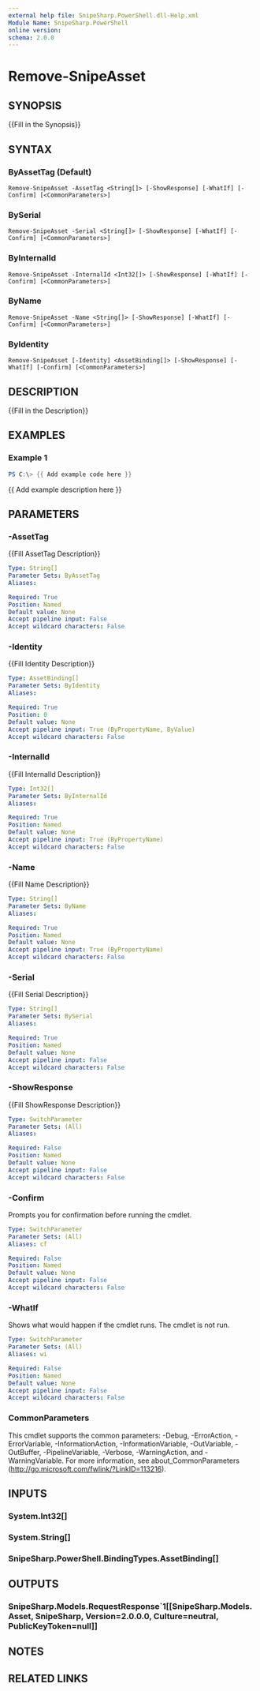 ```yaml
---
external help file: SnipeSharp.PowerShell.dll-Help.xml
Module Name: SnipeSharp.PowerShell
online version:
schema: 2.0.0
---
```


# Remove-SnipeAsset

## SYNOPSIS
{{Fill in the Synopsis}}

## SYNTAX

### ByAssetTag (Default)
```
Remove-SnipeAsset -AssetTag <String[]> [-ShowResponse] [-WhatIf] [-Confirm] [<CommonParameters>]
```

### BySerial
```
Remove-SnipeAsset -Serial <String[]> [-ShowResponse] [-WhatIf] [-Confirm] [<CommonParameters>]
```

### ByInternalId
```
Remove-SnipeAsset -InternalId <Int32[]> [-ShowResponse] [-WhatIf] [-Confirm] [<CommonParameters>]
```

### ByName
```
Remove-SnipeAsset -Name <String[]> [-ShowResponse] [-WhatIf] [-Confirm] [<CommonParameters>]
```

### ByIdentity
```
Remove-SnipeAsset [-Identity] <AssetBinding[]> [-ShowResponse] [-WhatIf] [-Confirm] [<CommonParameters>]
```

## DESCRIPTION
{{Fill in the Description}}

## EXAMPLES

### Example 1
```powershell
PS C:\> {{ Add example code here }}
```

{{ Add example description here }}

## PARAMETERS

### -AssetTag
{{Fill AssetTag Description}}

```yaml
Type: String[]
Parameter Sets: ByAssetTag
Aliases:

Required: True
Position: Named
Default value: None
Accept pipeline input: False
Accept wildcard characters: False
```

### -Identity
{{Fill Identity Description}}

```yaml
Type: AssetBinding[]
Parameter Sets: ByIdentity
Aliases:

Required: True
Position: 0
Default value: None
Accept pipeline input: True (ByPropertyName, ByValue)
Accept wildcard characters: False
```

### -InternalId
{{Fill InternalId Description}}

```yaml
Type: Int32[]
Parameter Sets: ByInternalId
Aliases:

Required: True
Position: Named
Default value: None
Accept pipeline input: True (ByPropertyName)
Accept wildcard characters: False
```

### -Name
{{Fill Name Description}}

```yaml
Type: String[]
Parameter Sets: ByName
Aliases:

Required: True
Position: Named
Default value: None
Accept pipeline input: True (ByPropertyName)
Accept wildcard characters: False
```

### -Serial
{{Fill Serial Description}}

```yaml
Type: String[]
Parameter Sets: BySerial
Aliases:

Required: True
Position: Named
Default value: None
Accept pipeline input: False
Accept wildcard characters: False
```

### -ShowResponse
{{Fill ShowResponse Description}}

```yaml
Type: SwitchParameter
Parameter Sets: (All)
Aliases:

Required: False
Position: Named
Default value: None
Accept pipeline input: False
Accept wildcard characters: False
```

### -Confirm
Prompts you for confirmation before running the cmdlet.

```yaml
Type: SwitchParameter
Parameter Sets: (All)
Aliases: cf

Required: False
Position: Named
Default value: None
Accept pipeline input: False
Accept wildcard characters: False
```

### -WhatIf
Shows what would happen if the cmdlet runs.
The cmdlet is not run.

```yaml
Type: SwitchParameter
Parameter Sets: (All)
Aliases: wi

Required: False
Position: Named
Default value: None
Accept pipeline input: False
Accept wildcard characters: False
```

### CommonParameters
This cmdlet supports the common parameters: -Debug, -ErrorAction, -ErrorVariable, -InformationAction, -InformationVariable, -OutVariable, -OutBuffer, -PipelineVariable, -Verbose, -WarningAction, and -WarningVariable. For more information, see about_CommonParameters (http://go.microsoft.com/fwlink/?LinkID=113216).

## INPUTS

### System.Int32[]

### System.String[]

### SnipeSharp.PowerShell.BindingTypes.AssetBinding[]

## OUTPUTS

### SnipeSharp.Models.RequestResponse`1[[SnipeSharp.Models.Asset, SnipeSharp, Version=2.0.0.0, Culture=neutral, PublicKeyToken=null]]

## NOTES

## RELATED LINKS
